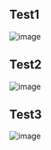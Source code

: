 ## Test1
![image](https://user-images.githubusercontent.com/62541370/202182287-4f193bd7-8fce-4f4d-a1f6-e512d83aad2e.png)


## Test2 
![image](https://user-images.githubusercontent.com/62541370/202182682-3b35a3ce-a96e-477f-bfd5-1d4bbfa83eda.png)

## Test3
![image](https://user-images.githubusercontent.com/62541370/202182866-3044390b-1f6a-4ec9-92b6-5e7f7ab56514.png)

